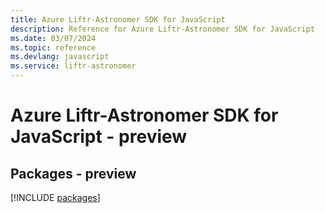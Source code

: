 ```yaml
---
title: Azure Liftr-Astronomer SDK for JavaScript
description: Reference for Azure Liftr-Astronomer SDK for JavaScript
ms.date: 03/07/2024
ms.topic: reference
ms.devlang: javascript
ms.service: liftr-astronomer
---
```

# Azure Liftr-Astronomer SDK for JavaScript - preview
## Packages - preview
[!INCLUDE [packages](liftr-astronomer-index.md)]